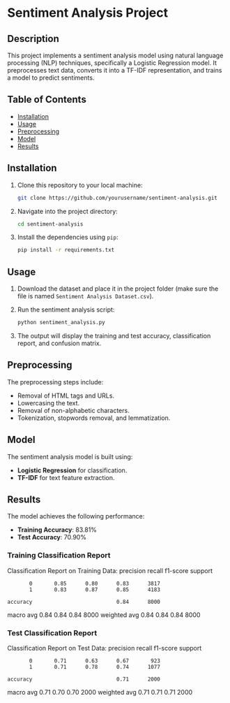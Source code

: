 # Sentiment Analysis Project

## Description

This project implements a sentiment analysis model using natural language processing (NLP) techniques, specifically a Logistic Regression model. It preprocesses text data, converts it into a TF-IDF representation, and trains a model to predict sentiments.

## Table of Contents

- [Installation](#installation)
- [Usage](#usage)
- [Preprocessing](#preprocessing)
- [Model](#model)
- [Results](#results)

## Installation

1. Clone this repository to your local machine:
    ```bash
    git clone https://github.com/yourusername/sentiment-analysis.git
    ```

2. Navigate into the project directory:
    ```bash
    cd sentiment-analysis
    ```

3. Install the dependencies using `pip`:
    ```bash
    pip install -r requirements.txt
    ```

## Usage

1. Download the dataset and place it in the project folder (make sure the file is named `Sentiment Analysis Dataset.csv`).

2. Run the sentiment analysis script:
    ```bash
    python sentiment_analysis.py
    ```

3. The output will display the training and test accuracy, classification report, and confusion matrix.

## Preprocessing

The preprocessing steps include:
- Removal of HTML tags and URLs.
- Lowercasing the text.
- Removal of non-alphabetic characters.
- Tokenization, stopwords removal, and lemmatization.

## Model

The sentiment analysis model is built using:
- **Logistic Regression** for classification.
- **TF-IDF** for text feature extraction.

## Results

The model achieves the following performance:

- **Training Accuracy**: 83.81%
- **Test Accuracy**: 70.90%

### Training Classification Report

Classification Report on Training Data:
              precision    recall  f1-score   support

           0       0.85      0.80      0.83      3817
           1       0.83      0.87      0.85      4183

    accuracy                           0.84      8000
   macro avg       0.84      0.84      0.84      8000
weighted avg       0.84      0.84      0.84      8000

### Test Classification Report

Classification Report on Test Data:
              precision    recall  f1-score   support

           0       0.71      0.63      0.67       923
           1       0.71      0.78      0.74      1077

    accuracy                           0.71      2000
   macro avg       0.71      0.70      0.70      2000
weighted avg       0.71      0.71      0.71      2000